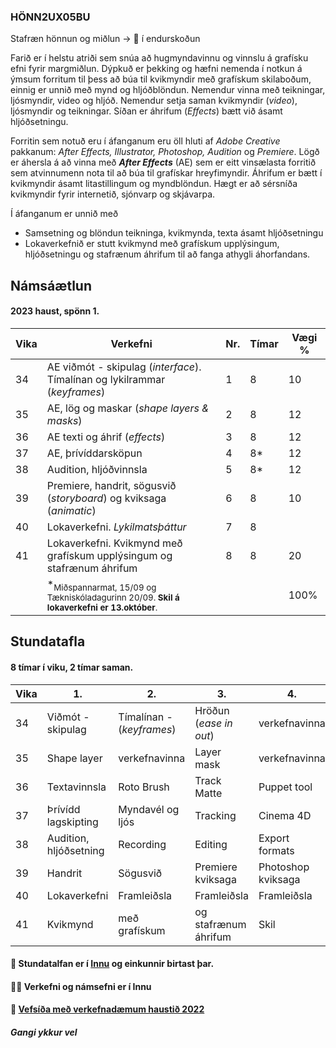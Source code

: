 ### HÖNN2UX05BU

Stafræn hönnun og miðlun -> 👋 í endurskoðun

Farið er í helstu atriði sem snúa að hugmyndavinnu og vinnslu á grafísku efni fyrir margmiðlun. Dýpkuð er þekking og hæfni nemenda í notkun á  ýmsum forritum til þess að búa til kvikmyndir með grafískum skilaboðum, einnig er unnið með mynd og hljóðblöndun. Nemendur vinna með teikningar, ljósmyndir, video og hljóð. Nemendur setja saman kvikmyndir (_video_), ljósmyndir og teikningar. Síðan er áhrifum (_Effects_) bætt við ásamt hljóðsetningu. 

Forritin sem notuð eru í áfanganum eru öll hluti af _Adobe Creative_ pakkanum: _After Effects, Illustrator, Photoshop, Audition_ og _Premiere_. Lögð er áhersla á að vinna með _**After Effects**_ (AE) sem er eitt vinsælasta forritið sem atvinnumenn nota til að búa til grafískar hreyfimyndir. Áhrifum er bætt í kvikmyndir ásamt litastillingum og myndblöndun. Hægt er að sérsníða kvikmyndir fyrir internetið, sjónvarp og skjávarpa. 

Í áfanganum er unnið með

- Samsetning og blöndun teikninga, kvikmynda, texta ásamt hljóðsetningu
- Lokaverkefnið er stutt kvikmynd með grafískum upplýsingum, hljóðsetningu og stafrænum áhrifum til að fanga athygli áhorfandans. 

## Námsáætlun

#### 2023 haust, spönn 1. 

| Vika | Verkefni | Nr. | Tímar | Vægi % |
|---|---|---|---|---|
| 34 | AE viðmót - skipulag (_interface_). Tímalínan og lykilrammar (_keyframes_) | 1 | 8  | 10 |
| 35 | AE, lög og maskar (_shape layers & masks_) | 2  | 8  | 12  |
| 36 | AE texti og áhrif (_effects_) | 3  | 8  | 12  |
| 37 | AE, þrívíddarsköpun | 4  | 8* | 12 |
| 38 | Audition, hljóðvinnsla  | 5  | 8* | 12  |
| 39 | Premiere, handrit, sögusvið (_storyboard_) og kviksaga (_animatic_) | 6  | 8 | 10  |
| 40 | Lokaverkefni. _Lykilmatsþáttur_ | 7  | 8 |   |
| 41 | Lokaverkefni. Kvikmynd með grafískum upplýsingum og stafrænum áhrifum | 8 | 8 | 20  |
|    | *<sub>Miðspannarmat, 15/09 og Tækniskóladagurinn 20/09. **Skil á lokaverkefni er 13.október**. </sub> |  |  | 100%  |

## Stundatafla

#### 8 tímar í viku, 2 tímar saman.

| Vika  | 1.  | 2. | 3. | 4. |
|---|------|------|------|------|
| 34 | Viðmót - skipulag | Tímalínan - (_keyframes_) | Hröðun (_ease in out_)  | verkefnavinna |
| 35 | Shape layer  | verkefnavinna  | Layer mask  | verkefnavinna |
| 36 | Textavinnsla | Roto Brush  | Track Matte  | Puppet tool  |
| 37 | Þrívídd lagskipting  | Myndavél og ljós  | Tracking | Cinema 4D |
| 38 | Audition, hljóðsetning  | Recording  | Editing  | Export formats |
| 39 | Handrit | Sögusvið | Premiere kviksaga | Photoshop kviksaga |
| 40 | Lokaverkefni | Framleiðsla  | Framleiðsla | Framleiðsla |
| 41 | Kvikmynd  | með grafískum | og stafrænum áhrifum | Skil |

#### 🧙 Stundatalfan er í [Innu](https://r.inna.is/) og einkunnir birtast þar.

#### 👩‍💻 Verkefni og námsefni er í Innu

#### 🌈 [Vefsíða með verkefnadæmum haustið 2022](https://margmidlun.github.io/verkefni/index.html)

####  _Gangi ykkur vel_ 
